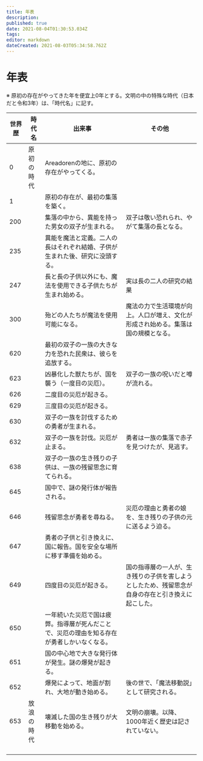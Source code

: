 ```yaml
---
title: 年表
description: 
published: true
date: 2021-08-04T01:30:53.034Z
tags: 
editor: markdown
dateCreated: 2021-08-03T05:34:58.762Z
---
```


# 年表

※ 原初の存在がやってきた年を便宜上0年とする。文明の中の特殊な時代（日本だと令和3年）は、「時代名」に記す。

| 世界歴  | 時代名 | 出来事 | その他 |
| ------------ | ----------- | ----------- | ----- |
| 0 | 原初の時代 | Areadorenの地に、原初の存在がやってくる。|  |
| 1 |  | 原初の存在が、最初の集落を築く。 |  |
| 200 |  | 集落の中から、異能を持った男女の双子が生まれる。 | 双子は敬い恐れられ、やがて集落の長となる。 |
| 235 |  | 異能を魔法と定義。二人の長はそれぞれ結婚、子供が生まれた後、研究に没頭する。 |  |
| 247 |  | 長と長の子供以外にも、魔法を使用できる子供たちが生まれ始める。 | 実は長の二人の研究の結果 |
| 300 |  | 殆どの人たちが魔法を使用可能になる。 | 魔法の力で生活環境が向上。人口が増え、文化が形成され始める。集落は国の規模となる。 |
| 620 |  | 最初の双子の一族の大きな力を恐れた民衆は、彼らを追放する。 |  |
| 623 |  | 凶暴化した獣たちが、国を襲う（一度目の災厄）。 | 双子の一族の呪いだと噂が流れる。 |
| 626 |  | 二度目の災厄が起きる。 |  |
| 629 |  | 三度目の災厄が起きる。 |  |
| 630 |  | 双子の一族を討伐するための勇者が生まれる。 |  |
| 632 |  | 双子の一族を討伐。災厄が止まる。 | 勇者は一族の集落で赤子を見つけたが、見逃す。 |
| 638 |  | 双子の一族の生き残りの子供は、一族の残留思念に育てられる。 |  |
| 645 |  | 国中で、謎の発行体が報告される。 |  |
| 646 |  | 残留思念が勇者を尋ねる。 | 災厄の理由と勇者の娘を、生き残りの子供の元に送るよう迫る。 |
| 647 |  | 勇者の子供と引き換えに、国に報告。国を安全な場所に移す準備を始める。 |  |
| 649 |  | 四度目の災厄が起きる。 | 国の指導層の一人が、生き残りの子供を害しようとしたため、残留思念が自身の存在と引き換えに起こした。 |
| 650 |  | 一年続いた災厄で国は疲弊。指導層が死んだことで、災厄の理由を知る存在が勇者しかいなくなる。 |  |
| 651 |  | 国の中心地で大きな発行体が発生。謎の爆発が起きる。 |
| 652 |  | 爆発によって、地面が割れ、大地が動き始める。 | 後の世で、「魔法移動説」として研究される。 |
| 653 | 放浪の時代 | 壊滅した国の生き残りが大移動を始める。 | 文明の崩壊。以降、1000年近く歴史は記されていない。 |
|  |  |  |  |
|  |  |  |  |
|  |  |  |  |
|  |  |  |  |


